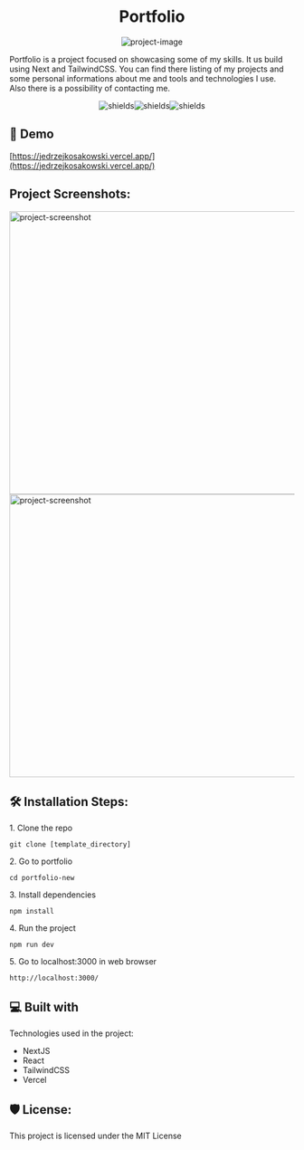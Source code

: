 <h1 align="center" id="title">Portfolio</h1>

<p align="center"><img src="https://socialify.git.ci/Wawrzynn/portfolio-new/image?forks=1&amp;issues=1&amp;language=1&amp;name=1&amp;owner=1&amp;stargazers=1&amp;theme=Light" alt="project-image"></p>

<p id="description">Portfolio is a project focused on showcasing some of my skills. It us build using Next and TailwindCSS. You can find there listing of my projects and some personal informations about me and tools and technologies I use. Also there is a possibility of contacting me.</p>

<p align="center"><img src="https://img.shields.io/github/license/Wawrzynn/portfolio-new" alt="shields"><img src="https://img.shields.io/github/last-commit/Wawrzynn/portfolio-new" alt="shields"><img src="https://img.shields.io/github/languages/count/Wawrzynn/portfolio-new" alt="shields"></p>

<h2>🚀 Demo</h2>

[https://jedrzejkosakowski.vercel.app/](https://jedrzejkosakowski.vercel.app/)

<h2>Project Screenshots:</h2>

<img src="https://res.cloudinary.com/dgatl1bph/image/upload/v1699531414/Portfolio-1.png" alt="project-screenshot" width="1000" height="500/">

<img src="https://res.cloudinary.com/dgatl1bph/image/upload/v1699531578/Portfolio2.png" alt="project-screenshot" width="1000" height="500/">

<h2>🛠️ Installation Steps:</h2>

<p>1. Clone the repo</p>

```
git clone [template_directory]
```

<p>2. Go to portfolio</p>

```
cd portfolio-new
```

<p>3. Install dependencies</p>

```
npm install
```

<p>4. Run the project</p>

```
npm run dev
```

<p>5. Go to localhost:3000 in web browser</p>

```
http://localhost:3000/ 
```

  
  
<h2>💻 Built with</h2>

Technologies used in the project:

*   NextJS
*   React
*   TailwindCSS
*   Vercel

<h2>🛡️ License:</h2>

This project is licensed under the MIT License
